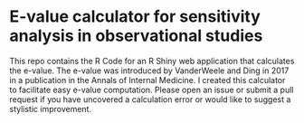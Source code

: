 # E-value calculator for sensitivity analysis in observational studies

This repo contains the R Code for an R Shiny web application that calculates the e-value. The e-value was introduced by VanderWeele and Ding in 2017 in a publication in the Annals of Internal Medicine. I created this calculator to facilitate easy e-value computation. Please open an issue or submit a pull request if you have uncovered a calculation error or would like to suggest a stylistic improvement. 
